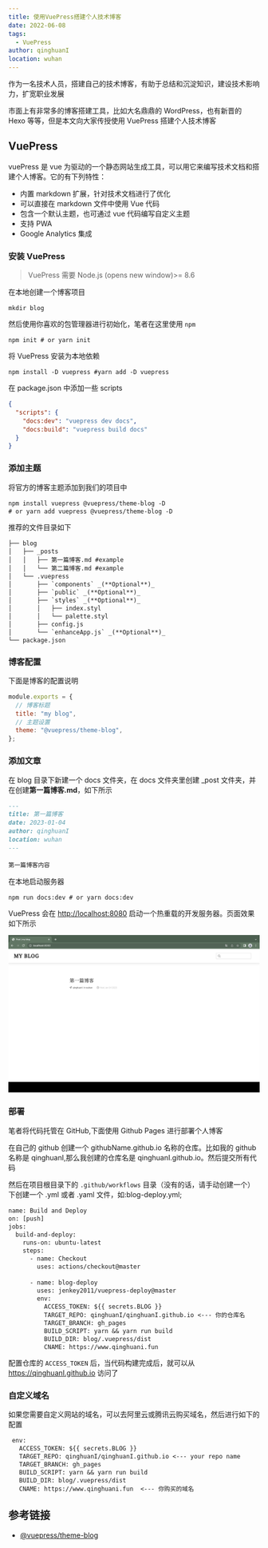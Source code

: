 ```yaml
---
title: 使用VuePress搭建个人技术博客
date: 2022-06-08
tags:
  - VuePress
author: qinghuanI
location: wuhan
---
```


作为一名技术人员，搭建自己的技术博客，有助于总结和沉淀知识，建设技术影响力，扩宽职业发展

市面上有非常多的博客搭建工具，比如大名鼎鼎的 WordPress，也有新晋的 Hexo 等等，但是本文向大家传授使用 VuePress 搭建个人技术博客

## VuePress

vuePress 是 vue 为驱动的一个静态网站生成工具，可以用它来编写技术文档和搭建个人博客。它的有下列特性：

- 内置 markdown 扩展，针对技术文档进行了优化
- 可以直接在 markdown 文件中使用 Vue 代码
- 包含一个默认主题，也可通过 vue 代码编写自定义主题
- 支持 PWA
- Google Analytics 集成

### 安装 VuePress

> VuePress 需要 Node.js (opens new window)>= 8.6

在本地创建一个博客项目

```shell
mkdir blog
```

然后使用你喜欢的包管理器进行初始化，笔者在这里使用 `npm`

```shell
npm init # or yarn init
```

将 VuePress 安装为本地依赖

```shell
npm install -D vuepress #yarn add -D vuepress
```

在 package.json 中添加一些 scripts

```json
{
  "scripts": {
    "docs:dev": "vuepress dev docs",
    "docs:build": "vuepress build docs"
  }
}
```

### 添加主题

将官方的博客主题添加到我们的项目中

```shell
npm install vuepress @vuepress/theme-blog -D
# or yarn add vuepress @vuepress/theme-blog -D
```

推荐的文件目录如下

```text
├── blog
│   ├── _posts
│   │   ├── 第一篇博客.md #example
│   │   └── 第二篇博客.md #example
│   └── .vuepress
│       ├── `components` _(**Optional**)_
│       ├── `public` _(**Optional**)_
│       ├── `styles` _(**Optional**)_
│       │   ├── index.styl
│       │   └── palette.styl
│       ├── config.js
│       └── `enhanceApp.js` _(**Optional**)_
└── package.json
```

### 博客配置

下面是博客的配置说明

```js
module.exports = {
  // 博客标题
  title: "my blog",
  // 主题设置
  theme: "@vuepress/theme-blog",
};
```

### 添加文章

在 blog 目录下新建一个 docs 文件夹，在 docs 文件夹里创建 \_post 文件夹，并在创建**第一篇博客.md**，如下所示

```md
---
title: 第一篇博客
date: 2023-01-04
author: qinghuanI
location: wuhan
---

第一篇博客内容
```

在本地启动服务器

```shell
npm run docs:dev # or yarn docs:dev
```

VuePress 会在 [http://localhost:8080](http://localhost:8080/) 启动一个热重载的开发服务器。页面效果如下所示

![VuePress blog](./images/vuepress/vuepress_blog.png)

### 部署

笔者将代码托管在 GitHub,下面使用 Github Pages 进行部署个人博客

在自己的 github 创建一个 githubName.github.io 名称的仓库。比如我的 github 名称是 qinghuanI,那么我创建的仓库名是 qinghuanI.github.io。然后提交所有代码

然后在项目根目录下的 `.github/workflows` 目录（没有的话，请手动创建一个）下创建一个 .yml 或者 .yaml 文件，如:blog-deploy.yml;

```textmate
name: Build and Deploy
on: [push]
jobs:
  build-and-deploy:
    runs-on: ubuntu-latest
    steps:
      - name: Checkout
        uses: actions/checkout@master

      - name: blog-deploy
        uses: jenkey2011/vuepress-deploy@master
        env:
          ACCESS_TOKEN: ${{ secrets.BLOG }}
          TARGET_REPO: qinghuanI/qinghuanI.github.io <--- 你的仓库名
          TARGET_BRANCH: gh_pages
          BUILD_SCRIPT: yarn && yarn run build
          BUILD_DIR: blog/.vuepress/dist
          CNAME: https://www.qinghuani.fun
```

配置仓库的 `ACCESS_TOKEN` 后，当代码构建完成后，就可以从 https://qinghuanI.github.io 访问了

### 自定义域名

如果您需要自定义网站的域名，可以去阿里云或腾讯云购买域名，然后进行如下的配置

```textmate
 env:
   ACCESS_TOKEN: ${{ secrets.BLOG }}
   TARGET_REPO: qinghuanI/qinghuanI.github.io <--- your repo name
   TARGET_BRANCH: gh_pages
   BUILD_SCRIPT: yarn && yarn run build
   BUILD_DIR: blog/.vuepress/dist
   CNAME: https://www.qinghuani.fun  <--- 你购买的域名
```

## 参考链接

- [@vuepress/theme-blog](https://vuepress-theme-blog.billyyyyy3320.com/#intro)
